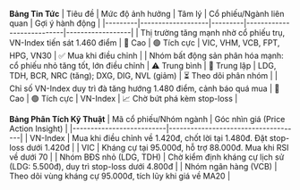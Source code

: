 **Bảng Tin Tức**
| Tiêu đề | Mức độ ảnh hưởng | Tâm lý | Cổ phiếu/Ngành liên quan | Gợi ý hành động |
|---------|-------------------|---------|---------------------------|------------------|
| Thị trường tăng mạnh nhờ cổ phiếu trụ, VN-Index tiến sát 1.460 điểm | 🚨 Cao | 🟢 Tích cực | VIC, VHM, VCB, FPT, HPG, VN30 | ✅ Mua khi điều chỉnh |
| Nhóm bất động sản phân hóa mạnh: cổ phiếu nhỏ tăng tốt, lớn điều chỉnh | ⚠️ Trung bình | 🔵 Trung lập | LDG, TDH, BCR, NRC (tăng); DXG, DIG, NVL (giảm) | ⏳ Theo dõi phân nhóm |
| Chỉ số VN-Index duy trì đà tăng hướng 1.480 điểm, cảnh báo quá mua | 🚨 Cao | 🟢 Tích cực | VN-Index | 📈 Chờ bứt phá kèm stop-loss |

**Bảng Phân Tích Kỹ Thuật**
| Mã cổ phiếu/Nhóm ngành | Góc nhìn giá (Price Action Insight) |
|--------------------------|-------------------------------------|
| VN-Index | Mua khi điều chỉnh về 1.420đ, chốt lời tại 1.480đ. Đặt stop-loss dưới 1.420đ |
| VIC | Kháng cự tại 95.000đ, hỗ trợ 88.000đ. Mua khi RSI về dưới 70 |
| Nhóm BĐS nhỏ (LDG, TDH) | Chờ kiểm định kháng cự lịch sử (LDG: 5.500đ), duy trì stop-loss dưới 4.800đ |
| Nhóm ngân hàng (VCB) | Theo dõi vùng kháng cự 95.000đ, tích lũy khi giá về MA20 |